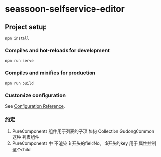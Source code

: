 # seassoon-selfservice-editor

## Project setup
```
npm install
```

### Compiles and hot-reloads for development
```
npm run serve
```

### Compiles and minifies for production
```
npm run build
```

### Customize configuration
See [Configuration Reference](https://cli.vuejs.org/config/).

### 约定

1. PureComponents 组件用于列表的子项 如何 Collection GudongCommon 这种 列表组件
2. PureComponents 中 不渲染 $ 开头的fieldNo。 $开头的key 用于 属性控制 这个child
